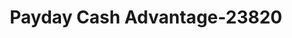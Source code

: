---
f_zip-code: 49913
f_state-code: MI
title: Payday Cash Advantage-23820
f_phone: 906-337-5740
f_city-only: Calumet
f_address: 56901 South 6Th Street Calumet
f_location-unique-id: '23820'
slug: payday-cash-advantage-23820
updated-on: '2024-05-30T13:46:58.046Z'
created-on: '2024-05-30T13:36:59.803Z'
published-on: '2024-05-30T13:54:32.469Z'
f_city-state: cms/city/calumet-mi.md
f_company: cms/company/payday-cash-advantage.md
f_state: cms/state/michigan.md
layout: '[payday-loan].html'
tags: payday-loan
---